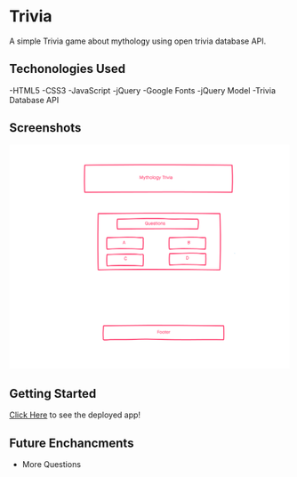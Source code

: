 # Trivia

A simple Trivia game about mythology using open trivia database API.

## Techonologies Used

-HTML5
-CSS3
-JavaScript
-jQuery
-Google Fonts
-jQuery Model
-Trivia Database API

## Screenshots
![wireframe](./imgs/wireframe.png)

## Getting Started

[Click Here](#) to see the deployed app!

## Future Enchancments
- More Questions 